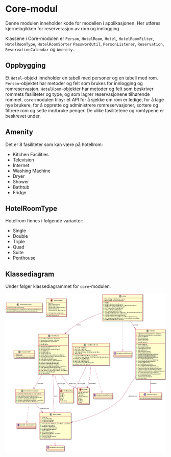 # Core-modul

Denne modulen inneholder kode for modellen i applikasjonen. Her utføres kjernelogikken for reserverasjon av rom og innlogging.

Klassene i Core-modulen er `Person`, `HotelRoom`, `Hotel`, `HotelRoomFilter`, `HotelRoomType`, `HotelRoomSorter`
`PasswordUtil`, `PersonListener`, `Reservation`, `ReservationCalendar` og `Amenity`.

## Oppbygging

Et `Hotel`-objekt inneholder en tabell med personer og en tabell med rom. `Person`-objektet har metoder og felt som brukes for innlogging og romreservasjon. `HotelRoom`-objekter har metoder og felt som beskriver rommets fasiliteter og type, og som lagrer reservasjonene tilhørende rommet. `core`-modulen tilbyr et API for å sjekke om rom er ledige, for å lage nye brukere, for å opprette og administrere romreservasjoner, sortere og filtrere rom og sette inn/bruke penger. De ulike fasilitetene og romtypene er beskrevet under.

## Amenity

Det er 8 fasiliteter som kan være på hotellrom:
* Kitchen Facilities
* Television
* Internet
* Washing Machine
* Dryer
* Shower
* Bathtub
* Fridge

## HotelRoomType

Hotellrom finnes i følgende varianter:
* Single
* Double
* Triple
* Quad
* Suite
* Penthouse

## Klassediagram

Under følger klassediagrammet for `core`-modulen.

![klassediagram core](../../docs/images/core.PNG "Klassediagram core")
